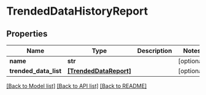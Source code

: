 # TrendedDataHistoryReport


## Properties
Name | Type | Description | Notes
------------ | ------------- | ------------- | -------------
**name** | **str** |  | [optional] 
**trended_data_list** | [**[TrendedDataReport]**](TrendedDataReport.md) |  | [optional] 

[[Back to Model list]](../README.md#documentation-for-models) [[Back to API list]](../README.md#documentation-for-api-endpoints) [[Back to README]](../README.md)



